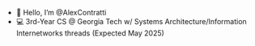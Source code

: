 - 👋 Hello, I’m @AlexContratti
- 💻 3rd-Year CS @ Georgia Tech w/ Systems Architecture/Information Internetworks threads (Expected May 2025)

<!---
AlexContratti/AlexContratti is a ✨ special ✨ repository because its `README.md` (this file) appears on your GitHub profile.
You can click the Preview link to take a look at your changes.
--->
